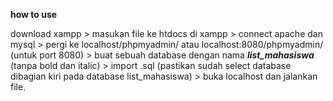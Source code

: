 **how to use**

download xampp > masukan file ke htdocs di xampp > connect apache dan mysql > pergi ke localhost/phpmyadmin/ atau localhost:8080/phpmyadmin/ (untuk port 8080) > buat sebuah database dengan nama ***list_mahasiswa*** (tanpa bold dan italic) > import .sql (pastikan sudah select database dibagian kiri pada database list_mahasiswa) > buka localhost dan jalankan file.
